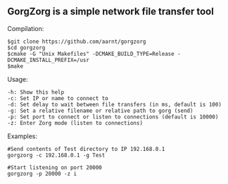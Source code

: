 ## GorgZorg is a simple network file transfer tool

Compilation:

```
$git clone https://github.com/aarnt/gorgzorg
$cd gorgzorg
$cmake -G "Unix Makefiles" -DCMAKE_BUILD_TYPE=Release -DCMAKE_INSTALL_PREFIX=/usr
$make
```

Usage:

    -h: Show this help
    -c: Set IP or name to connect to
    -d: Set delay to wait between file transfers (in ms, default is 100)
    -g: Set a relative filename or relative path to gorg (send)
    -p: Set port to connect or listen to connections (default is 10000)
    -z: Enter Zorg mode (listen to connections)


Examples:

```
#Send contents of Test directory to IP 192.168.0.1
gorgzorg -c 192.168.0.1 -g Test  

#Start listening on port 20000
gorgzorg -p 20000 -z i
 ```
